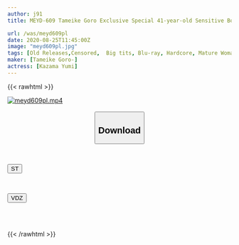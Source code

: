 ```yaml
---
author: j91
title: MEYD-609 Tameike Goro Exclusive Special 41-year-old Sensitive Body Aged Muramura Repeated For 30 Days With Stopping Alive! On The 31st Day, Even More Impatient Finally Taken The Actress's Most Abnormal Orgasm Fuck Yumi Kazama

url: /was/meyd609pl
date: 2020-08-25T11:45:00Z
image: "meyd609pl.jpg"
tags: [Old Releases,Censored,  Big tits, Blu-ray, Hardcore, Mature Woman, Nasty, Slut, Solowork]
maker: [Tameike Goro-]
actress: [Kazama Yumi]
---
```



{{< rawhtml >}}

<div class="video" data-videoid="A6R8bDvejWIXYrd">
    <a href="javascript:;">
        <img src="/was/meyd609pl/meyd609pl.jpg" width="WIDTH" height="HEIGHT" alt="meyd609pl.mp4" loading="lazy">
    </a>
</div>

<script type="text/javascript" src="https://j91.asia/asset/on-demand-st.js"></script>

<br>
  <link rel="stylesheet" href="https://j91.asia/asset/bs5.css">
  
  <center>
  <button class="btn btn-primary" type="button" data-bs-toggle="collapse" data-bs-target=".multi-collapse" aria-expanded="false" aria-controls="multiCollapseExample1 multiCollapseExample2"><h2>Download</h2></button></center>
</p>
<div class="row">
  <div class="col">
    <div class="collapse multi-collapse" id="multiCollapseExample1">
      <div class="card card-body">
	      	      <br>
<div class="buttons">  
<p><a href="https://streamtape.to/v/A6R8bDvejWIXYrd" target="_blank"><button class="btn-hover color-3"><i class="fa fa-download"></i> ST</button></a></p></div>
    </div>
  </div>
</div>
  <div class="col">
    <div class="collapse multi-collapse" id="multiCollapseExample2">
      <div class="card card-body">
	      <br>
<div class="buttons">
<p><a href="https://vidoza.net/9hiov78ok8q0" target="_blank"><button class="btn-hover color-1"><i class="fa fa-download"></i> VDZ</button></a></p></div>
<br><br>
      </div>
    </div>
  </div>
</div>

{{< /rawhtml >}}